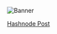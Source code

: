 ![Banner](https://cdn.hashnode.com/res/hashnode/image/upload/v1659203826508/SWsOrpRJJ.png)

[Hashnode Post](https://zavbala.hashnode.dev/lucha-app)
